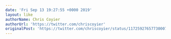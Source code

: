 ```yaml
---
date: 'Fri Sep 13 19:27:55 +0000 2019'
layout: like
authorName: Chris Coyier
authorUrl: 'https://twitter.com/chriscoyier'
originalPost: 'https://twitter.com/chriscoyier/status/1172592765773000704'
---
```

